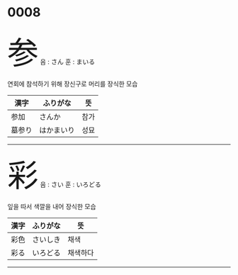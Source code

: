 # 0008

<span style="font-size: 500%;">参</span> 음 : さん 훈 : まいる

연회에 참석하기 위해 장신구로 머리를 장식한 모습

| 漢字 | ふりがな | 뜻 |
| --- | --- | --- |
|参加 | さんか | 참가
|墓参り | はかまいり | 성묘


---

<span style="font-size: 500%;">彩</span> 음 : さい 훈 : いろどる

잎을 따서 색깔을 내어 장식한 모습

| 漢字 | ふりがな | 뜻 |
| --- | --- | --- |
|彩色 | さいしき | 채색
|彩る | いろどる | 채색하다


---